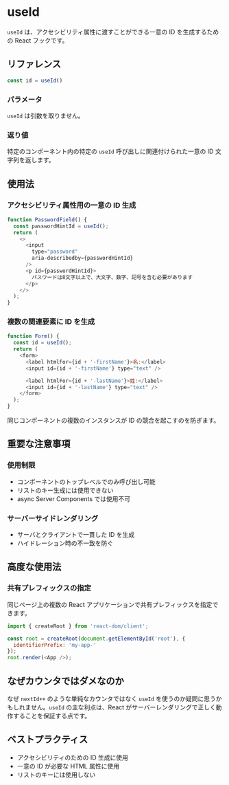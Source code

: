 # useId

`useId` は、アクセシビリティ属性に渡すことができる一意の ID を生成するための React フックです。

## リファレンス

```javascript
const id = useId()
```

### パラメータ

`useId` は引数を取りません。

### 返り値

特定のコンポーネント内の特定の `useId` 呼び出しに関連付けられた一意の ID 文字列を返します。

## 使用法

### アクセシビリティ属性用の一意の ID 生成

```javascript
function PasswordField() {
  const passwordHintId = useId();
  return (
    <>
      <input
        type="password"
        aria-describedby={passwordHintId}
      />
      <p id={passwordHintId}>
        パスワードは8文字以上で、大文字、数字、記号を含む必要があります
      </p>
    </>
  );
}
```

### 複数の関連要素に ID を生成

```javascript
function Form() {
  const id = useId();
  return (
    <form>
      <label htmlFor={id + '-firstName'}>名:</label>
      <input id={id + '-firstName'} type="text" />

      <label htmlFor={id + '-lastName'}>姓:</label>
      <input id={id + '-lastName'} type="text" />
    </form>
  );
}
```

同じコンポーネントの複数のインスタンスが ID の競合を起こすのを防ぎます。

## 重要な注意事項

### 使用制限

- コンポーネントのトップレベルでのみ呼び出し可能
- リストのキー生成には使用できない
- async Server Components では使用不可

### サーバーサイドレンダリング

- サーバとクライアントで一貫した ID を生成
- ハイドレーション時の不一致を防ぐ

## 高度な使用法

### 共有プレフィックスの指定

同じページ上の複数の React アプリケーションで共有プレフィックスを指定できます。

```javascript
import { createRoot } from 'react-dom/client';

const root = createRoot(document.getElementById('root'), {
  identifierPrefix: 'my-app-'
});
root.render(<App />);
```

## なぜカウンタではダメなのか

なぜ `nextId++` のような単純なカウンタではなく `useId` を使うのか疑問に思うかもしれません。`useId` の主な利点は、React がサーバーレンダリングで正しく動作することを保証する点です。

## ベストプラクティス

- アクセシビリティのための ID 生成に使用
- 一意の ID が必要な HTML 属性に使用
- リストのキーには使用しない

